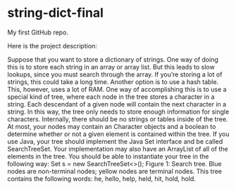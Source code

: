# string-dict-final

My first GitHub repo.

Here is the project description: 

Suppose that you want to store a dictionary of strings. One way of doing this is to store each string in an
array or array list. But this leads to slow lookups, since you must search through the array. If you’re storing
a lot of strings, this could take a long time. Another option is to use a hash table. This, however, uses a lot
of RAM.
One way of accomplishing this is to use a special kind of tree, where each node in the tree stores a
character in a string. Each descendant of a given node will contain the next character in a string. In this
way, the tree only needs to store enough information for single characters. Internally, there should be no
strings or tables inside of the tree. At most, your nodes may contain an Character objects and a boolean
to determine whether or not a given element is contained within the tree. If you use Java, your tree should
implement the Java Set interface and be called SearchTreeSet. Your implementation may also have
an ArrayList of all of the elements in the tree.
You should be able to instantiate your tree in the following way:
Set<String> s = new SearchTreeSet<>();
Figure 1: Search tree. Blue nodes are non-terminal nodes; yellow nodes are terminal nodes. This tree
contains the following words: he, hello, help, held, hit, hold, hold.
